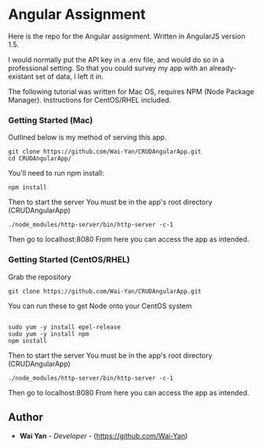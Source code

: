 # Angular Assignment

Here is the repo for the Angular assignment. Written in AngularJS version 1.5.

I would normally put the API key in a .env file, and would do so in a professional setting. So that you could survey my app with an already-existant set of data, I left it in.

The following tutorial was written for Mac OS, requires NPM (Node Package Manager). Instructions for CentOS/RHEL included.

### Getting Started (Mac)

Outlined below is my method of serving this app.

```
git clone https://github.com/Wai-Yan/CRUDAngularApp.git
cd CRUDAngularApp/
```

You'll need to run npm install:

```
npm install
```

Then to start the server
You must be in the app's root directory (CRUDAngularApp)

```
./node_modules/http-server/bin/http-server -c-1
```

Then go to localhost:8080
From here you can access the app as intended.

### Getting Started (CentOS/RHEL)

Grab the repository
```
git clone https://github.com/Wai-Yan/CRUDAngularApp.git
```

You can run these to get Node onto your CentOS system

```

sudo yum -y install epel-release
sudo yum -y install npm
npm install
```

Then to start the server
You must be in the app's root directory (CRUDAngularApp)

```
./node_modules/http-server/bin/http-server -c-1
```

Then go to localhost:8080
From here you can access the app as intended.

## Author

* **Wai Yan** - *Developer* - (https://github.com/Wai-Yan)
